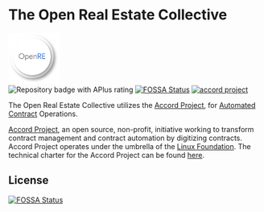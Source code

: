 # The Open Real Estate Collective



<img src="https://github.com/neoscotch/OpenRE/blob/main/Asset1.svg" width="20%" /> <br>  <img id="repo-badge" src="https://www.codefactor.io/Content/badges/APlus.svg" alt="Repository badge with APlus rating" data-toggle="modal" data-target="#badgeTexts" analytics-on="click" analytics-category="Repo Header" analytics-event="Badge">
[![FOSSA Status](https://app.fossa.com/api/projects/git%2Bgithub.com%2Fneoscotch%2FOpenRE.svg?type=shield)](https://app.fossa.com/projects/git%2Bgithub.com%2Fneoscotch%2FOpenRE?ref=badge_shield)
[![accord project](https://img.shields.io/badge/powered%20by-accord%20project-19C6C8.svg)](https://www.accordproject.org/)

The Open Real Estate Collective utilizes the [Accord Project](https://accordproject.org/), for <a href="" alt="Contract automation is the use of software to enable both legal and non-legal teams to self-serve on routine legal documents, at scale, without needing to involve lawyers every time.">Automated Contract</a> Operations.

[Accord Project](https://accordproject.org/), an open source, non-profit, initiative working to transform contract management and contract automation by digitizing contracts. Accord Project operates under the umbrella of the [Linux Foundation][linuxfound]. The technical charter for the Accord Project can be found [here][charter].



<!--
### Mission and Values
#### Mission
>We are on a mission to enable communities to be sustainable and fundraise in full transparency without having to create a legal entity to do so. 
>Values 
>Sustainability: We can’t achieve our mission unless we are sustainable doing it. We take a broad definition of sustainability as financial, collective and individual >sustainability.
>Openness: We work in the open, use public slack, our code is public. We strive to be reachable and welcoming.
>Resilience (people come and go) A successful company survives its founders. We try to do things in a way anyone can pick up after and carry on.
>Transparency: Our  is public as well as , our investor's update is regularly published  and our salary tiers are published.


[Accord Project](https://accordproject.org/)

#### Facebook Marketing Tool
Simplifies and accelerates the ad creation process and tracks performance.
A quick & easy solution to creating Facebook ads that drive traffic to high-converting landing pages

[real geeks facebook marketing tool](https://www.realgeeks.com/facebook-marketing-tool/)

#### Facebook Marketing Service
In-house marketing team offers managed Facebook marketing tailored to the client's market to generate leads for their real estate business.

#### Property Valuation Tool
"What is Your Home Worth" property valuation landing page helps REALTORS® generate seller leads.

#### SMS Autoresponder
Delivers immediate responses to lead inquiry to increase engagement.

#### Real Leads
In-house marketing team offers managed PPC to drive traffic to Real Geeks websites and generate leads to enable clients to focus on selling real estate.

#### Market Reports
Automatically sends up-to-date statistics about market conditions to client lead database.

#### Automated Email Drip System
Enhance already-existing system that automatically sends email campaigns (including SMS and postcards) to leads on behalf of our clients.

#### Personalized Mobile App
User-facing mobile app integrates directly with your local board's MLS® system so leads can search properties on your site, and receive push notifications of property updates instantly

#### Automated Home Valuation
Simplest, most cost-effective way to generate listings





## Generate, Track, and Increase Conversions

# OpenRE Features:

- Lead Routing
- Texting
- Lender User
- Live Feed
- Email Autoresponders
- Log Calls & Notes
- SMS Autoresponders
- 3rd Party Lead Integration
- Prioritize Leads' Motivation
- Follow-up Features & Reminders
- Agent Activity
- Advanced Search Filtering
- Social Profiles
- Track Lead Activity
- Lead Activity Triggers
- Lead Capture Notifications
- Lead Source Tracking
- View All Users Activity
- Email Integration and Sync
- Email Autoresponders
- Mobile Optimized
- Importing & Exporting
- SMS Templates
- Email Templates
- Accountability
- Dashboards
- Automated Email Drip
- Email Blasts
- Idle Lead Reassignment
- Workflows
- Real Estate Websites:
- Mobile Optimized
- Built For High Conversion
- Fully Responsive
- Coming Soon Landing Pages
- Clean, Professional Design
- User-friendly CMS
- Fully Editable Pages
- Fast Loading
- Search Engine Friendly (SEO)
- Built-in Blog
- Blazing Fast Search Results
- SSL Support (HTTPS)
- Polygon Map Search
- Agent Landing Pages
- Property Landing Pages
- Market Report Landing Pages
- Robust Front End Design Editor
- IDX Updated - Every 15 Minutes
- Property Valuation Tool
- Property Listings on any Page
- Google Analytics
- Integrated IDX Solution
- Interactive Map Search
- Custom Capture Forms
- Saved Searches
- Market Reports
- Sold Search and Data
- Daily Property Email Alerts
- Indexable IDX MLS® Listings
- Easy-to-save Multiple Search
- Easily Save Favorite Properties
- Easy-to-use Property Search
- Fully integrated IDX not Framed
- High Converting Lead Capture
- Multiple "Call to Actions"

### Marketing Tools and Services:
- Facebook Marketing Tool
- Facebook Marketing Service
- Craigslist Poster
- Google AdWords PPC(Real Leads)
- Automated Email Drip
- Automated Texting
- 
##### 3rd Party Integrations:
- BombBomb
- Trulia
- Infusionsoft
- Top Producer
- Wise Agent
- PieSync
- Realtor.com
- Gmail
- Mojo
- LionDesk
- Altos Research
- Zillow
- Zapier
- MailChimp
- BoldLeads
- Email Sync w/ Multiple Providers


-->

[linuxfound]: https://www.linuxfoundation.org
[charter]: https://github.com/accordproject/governance/blob/master/accord-project-technical-charter.md



## License
[![FOSSA Status](https://app.fossa.com/api/projects/git%2Bgithub.com%2Fneoscotch%2FOpenRE.svg?type=large)](https://app.fossa.com/projects/git%2Bgithub.com%2Fneoscotch%2FOpenRE?ref=badge_large)
